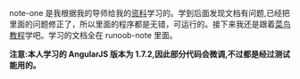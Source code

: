 note-one 是我根据我的导师给我的[资料](https://www.imooc.com/article/260273)学习的。学到后面发现文档有问题,已经把里面的问题修正了，所以里面的程序都是无错，可运行的。接下来我还是跟着[菜鸟教程](https://www.runoob.com/angularjs/angularjs-tutorial.html)学吧。学习的文档全在 runoob-note 里面。

**注意:本人学习的 AngularJS 版本为 1.7.2,因此部分代码会微调,不过都是经过测试能用的。**